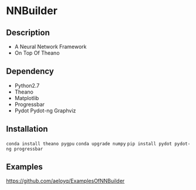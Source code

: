 NNBuilder
===========
## Description
* A Neural Network Framework
* On Top Of Theano
## Dependency
* Python2.7
* Theano
* Matplotlib
* Progressbar
* Pydot Pydot-ng Graphviz
## Installation
`conda install theano pygpu`
`conda upgrade numpy`
`pip install pydot pydot-ng progressbar`
## Examples
https://github.com/aeloyq/ExamplesOfNNBuilder

